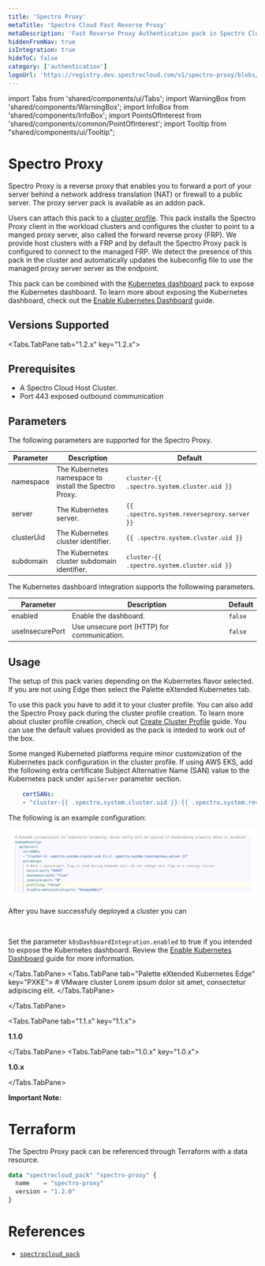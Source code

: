 ```yaml
---
title: 'Spectro Proxy'
metaTitle: 'Spectro Cloud Fast Reverse Proxy'
metaDescription: 'Fast Reverse Proxy Authentication pack in Spectro Cloud-Spectro Proxy'
hiddenFromNav: true
isIntegration: true
hideToC: false
category: ['authentication']
logoUrl: 'https://registry.dev.spectrocloud.com/v1/spectro-proxy/blobs/sha256:b6081bca439eeb01a8d43b3cb6895df4c088f80af978856ddc0da568e5c09365?type=image/png'
---
```


import Tabs from 'shared/components/ui/Tabs';
import WarningBox from 'shared/components/WarningBox';
import InfoBox from 'shared/components/InfoBox';
import PointsOfInterest from 'shared/components/common/PointOfInterest';
import Tooltip from "shared/components/ui/Tooltip";

# Spectro Proxy
Spectro Proxy is a reverse proxy that enables you to forward a port of your server behind a network address translation (NAT) or firewall to a public server. The proxy server pack is available as an addon pack.

Users can attach this pack to a [cluster profile](/cluster-profiles). This pack installs the Spectro Proxy client in the workload clusters and configures the cluster to point to a manged proxy server, also called the forward reverse proxy (FRP). We provide host clusters with a FRP and by default the Spectro Proxy pack is configured to connect to the managed FRP. We detect the presence of this pack in the cluster and automatically updates the kubeconfig file to use the managed proxy server server as the endpoint. 
<br />


<InfoBox>


This pack can be combined with the [Kubernetes dashboard](https://kubernetes.io/docs/tasks/access-application-cluster/web-ui-dashboard/) pack to expose the Kubernetes dashboard. To learn more about exposing the Kubernetes dashboard, check out the [Enable Kubernetes Dashboard](/clusters/cluster-management/reverse-proxy-dashboard) guide. 
</InfoBox>

## Versions Supported

<Tabs>

<Tabs.TabPane tab="1.2.x" key="1.2.x">

## Prerequisites

- A Spectro Cloud Host Cluster.
- Port 443 exposed outbound communication


## Parameters

The following parameters are supported for the Spectro Proxy.

| Parameter                | Description                                            | Default                                     |
|-------------------------|--------------------------------------------------------|---------------------------------------------|
| namespace               | The Kubernetes namespace to install the Spectro Proxy. | `cluster-{{ .spectro.system.cluster.uid }}` |
| server                  | The Kubernetes server.                                 | `{{ .spectro.system.reverseproxy.server }}` |
| clusterUid              | The Kubernetes cluster identifier.                     | `{{ .spectro.system.cluster.uid }}`         |
| subdomain               | The Kubernetes cluster subdomain identifier.           | `cluster-{{ .spectro.system.cluster.uid }}` |


The Kubernetes dashboard integration supports the followwing parameters.

| Parameter       | Description                                 | Default |
|-----------------|---------------------------------------------|---------|
| enabled         |  Enable the dashboard.                      | `false`   |
| useInsecurePort | Use unsecure port (HTTP) for communication. | `false`   |


## Usage

The setup of this pack varies depending on the Kubernetes flavor selected. 
If you are not using Edge then select the Palette eXtended Kubernetes tab.
<br /> 

<Tabs>
<Tabs.TabPane tab="Palette eXtended Kubernetes" key="PXK">


To use this pack you have to add it to your cluster profile.  You can also add the Spectro Proxy pack during the cluster profile creation. To learn more about cluster profile creation, check out [Create Cluster Profile](/cluster-profiles/task-define-profile) guide. You can use the default values provided as the pack is inteded to work out of the box.  

Some manged Kuberneted platforms require minor customization of the Kubernetes pack configuration in the cluster profile.
If using AWS EKS, add the following extra certificate Subject Alternative Name (SAN) value to the Kubernetes pack under `apiServer` parameter section. 

```yaml
    certSANs:
    - "cluster-{{ .spectro.system.cluster.uid }}.{{ .spectro.system.reverseproxy.server }}"
```

The following is an example configuration:

![frp-cert-san-example](frp-certsan.png)


After you have successfuly deployed a cluster you can 


<br />


<InfoBox>

Set the parameter `k8sDashboardIntegration.enabled` to true if you intended to expose the Kubernetes dashboard. 
Review the [Enable Kubernetes Dashboard](/clusters/cluster-management/reverse-proxy-dashboard) guide for more information.

</InfoBox>

</Tabs.TabPane>
<Tabs.TabPane tab="Palette eXtended Kubernetes Edge" key="PXKE">
    # VMware cluster Lorem ipsum dolor sit amet, consectetur adipiscing elit.
</Tabs.TabPane>
</Tabs>



</Tabs.TabPane>

<Tabs.TabPane tab="1.1.x" key="1.1.x">

**1.1.0**

</Tabs.TabPane>
<Tabs.TabPane tab="1.0.x" key="1.0.x">

**1.0.x**

</Tabs.TabPane>
</Tabs>

**Important Note:**





# Terraform

The Spectro Proxy pack can be referenced through Terraform with a data resource.

```tf
data "spectrocloud_pack" "spectro-proxy" {
  name    = "spectro-proxy"
  version = "1.2.0"
}
```

# References

- [`spectrocloud_pack`](https://registry.terraform.io/providers/spectrocloud/spectrocloud/latest/docs/data-sources/pack)

